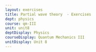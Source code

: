 ```yaml
---
layout: exercises
title: Partial wave theory  - Exercises
dept: physics
course: qm-III
unit: unit8
deptDisplay: Physics
courseDisplay: Quantum Mechanics III
unitDisplay: Unit 8
---
```

